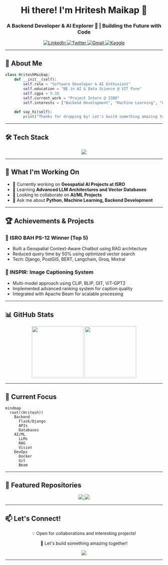 <h1 align="center">Hi there! I'm Hritesh Maikap 👋</h1>
<h3 align="center">A Backend Developer & AI Explorer 🚀 | Building the Future with Code</h3>

<div align="center">
  <a href="https://www.linkedin.com/in/hritesh-maikap/">
    <img src="https://img.shields.io/badge/LinkedIn-0077B5?style=for-the-badge&logo=linkedin&logoColor=white" alt="LinkedIn"/>
  </a>
  <a href="https://twitter.com/hriteshmaikap">
    <img src="https://img.shields.io/badge/Twitter-1DA1F2?style=for-the-badge&logo=twitter&logoColor=white" alt="Twitter"/>
  </a>
  <a href="mailto:hritesh.maikap@gmail.com">
    <img src="https://img.shields.io/badge/Gmail-D14836?style=for-the-badge&logo=gmail&logoColor=white" alt="Gmail"/>
  </a>
  <a href="https://kaggle.com/hriteshmaikap">
    <img src="https://img.shields.io/badge/Kaggle-20BEFF?style=for-the-badge&logo=kaggle&logoColor=white" alt="Kaggle"/>
  </a>
</div>

---

## 🚀 About Me

```python
class HriteshMaikap:
    def __init__(self):
        self.role = "Software Developer & AI Enthusiast"
        self.education = "BE in AI & Data Science @ VIT Pune"
        self.cgpa = 9.30
        self.current_work = "Project Intern @ ISRO"
        self.interests = ["Backend Development", "Machine Learning", "LLMs"]
        
    def say_hi(self):
        print("Thanks for dropping by! Let's build something amazing together! 🚀")
```

---

## 🛠️ Tech Stack
<div align="center">
  <img src="https://skillicons.dev/icons?i=python,cpp,flask,django,pytorch,tensorflow,docker,postgres,git,linux,vscode,postman&perline=6" />
</div>

---

## 💼 What I'm Working On

- 🔭 Currently working on **Geospatial AI Projects at ISRO**
- 🌱 Learning **Advanced LLM Architectures and Vector Databases**
- 👯 Looking to collaborate on **AI/ML Projects**
- 💬 Ask me about **Python, Machine Learning, Backend Development**

---

## 🏆 Achievements & Projects

### 🌟 ISRO BAH PS-12 Winner (Top 5)
- Built a Geospatial Context-Aware Chatbot using RAG architecture
- Reduced query time by 50% using optimized vector search
- Tech: Django, PostGIS, BERT, Langchain, Groq, Mixtral

### 🤖 INSPIR: Image Captioning System
- Multi-model approach using CLIP, BLIP, GIT, ViT-GPT2
- Implemented advanced ranking system for caption quality
- Integrated with Apache Beam for scalable processing

---

## 📊 GitHub Stats

<div align="center">
  <img src="https://github-readme-stats-sigma-five.vercel.app/api?username=hriteshmaikap&show_icons=true&theme=radical" height="165"/>
  <img src="https://github-readme-stats-sigma-five.vercel.app/api/top-langs/?username=hriteshmaikap&layout=compact&theme=radical" height="165"/>
</div>

---

## 🎯 Current Focus

```mermaid
mindmap
  root((Hritesh))
    Backend
      Flask/Django
      APIs
      Databases
    AI/ML
      LLMs
      RAG
      Vision
    DevOps
      Docker
      Git
      Beam
```

---

## 🌟 Featured Repositories

<div align="center">
  <a href="https://github.com/IEEE-SB-VIT-Pune/ieeeChat">
    <img src="https://github-readme-stats-sigma-five.vercel.app/api/pin/?username=IEEE-SB-VIT-Pune&repo=ieeeChat&theme=radical" />
  </a>
  <a href="https://github.com/hriteshmaikap/inspir">
    <img src="https://github-readme-stats-sigma-five.vercel.app/api/pin/?username=hriteshmaikap&repo=inspir&theme=radical" />
  </a>
</div>

---

## 📫 Let's Connect!

<div align="center">
  <p>💡 Open for collaborations and interesting projects!</p>
  <p>🌟 Let's build something amazing together!</p>
</div>

<div align="center">
  <img src="https://capsule-render.vercel.app/api?type=waving&color=gradient&height=100&section=footer"/>
</div>

---
